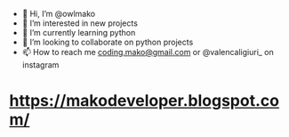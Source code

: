 - 👋 Hi, I’m @owlmako
- 👀 I’m interested in new projects
- 🌱 I’m currently learning python
- 💞️ I’m looking to collaborate on python projects
- 📫 How to reach me coding.mako@gmail.com or @valencaligiuri_ on instagram

<!---
owlmako/owlmako is a ✨ special ✨ repository because its `README.md` (this file) appears on your GitHub profile.
You can click the Preview link to take a look at your changes.
--->

# https://makodeveloper.blogspot.com/
